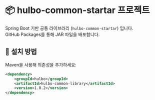 # 📦 hulbo-common-startar 프로젝트

Spring Boot 기반 공통 라이브러리 (`hulbo-common-startar`) 입니다.  
GitHub Packages를 통해 JAR 파일을 배포합니다.

## 🚀 설치 방법
Maven을 사용해 의존성을 추가하세요:

```xml
<dependency>
    <groupId>hulbo</groupId>
    <artifactId>hulbo-common-library</artifactId>
    <version>1.0.2</version>
</dependency>
